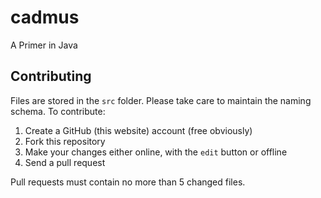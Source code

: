 cadmus
======

A Primer in Java

## Contributing
Files are stored in the `src` folder. Please take care to maintain the naming schema. To contribute:
1) Create a GitHub (this website) account (free obviously)
2) Fork this repository
3) Make your changes either online, with the `edit` button or offline
4) Send a pull request

Pull requests must contain no more than 5 changed files.
